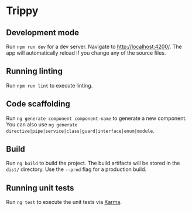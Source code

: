 # Trippy

## Development mode

Run `npm run dev` for a dev server. Navigate to [http://localhost:4200/](http://localhost:4200/). The app will automatically reload if you change any of the source files.

## Running linting

Run `npm run lint` to execute linting.

## Code scaffolding

Run `ng generate component component-name` to generate a new component. You can also use `ng generate directive|pipe|service|class|guard|interface|enum|module`.

## Build

Run `ng build` to build the project. The build artifacts will be stored in the `dist/` directory. Use the `--prod` flag for a production build.

## Running unit tests

Run `ng test` to execute the unit tests via [Karma](https://karma-runner.github.io).
